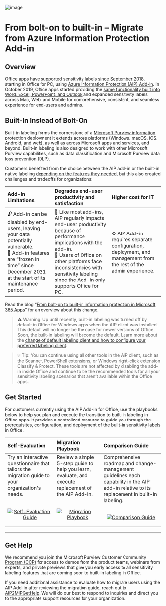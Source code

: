 ![image](https://user-images.githubusercontent.com/43501191/195164735-920ec45a-cd2c-41a1-9d22-6a557ca9ddc3.png)


# From bolt-on to built-in – Migrate from Azure Information Protection Add-in 

## Overview

Office apps have supported sensitivity labels [since September 2018](https://techcommunity.microsoft.com/t5/security-compliance-and-identity/azure-information-protection-is-now-generally-available/ba-p/249974), starting in Office for PC, using [Azure Information Protection (AIP) Add-in](https://learn.microsoft.com/en-us/azure/information-protection/rms-client/aip-clientv2). In October 2019, Office apps started providing the [same functionality built into Word, Excel, PowerPoint, and Outlook](https://learn.microsoft.com/en-us/microsoft-365/compliance/sensitivity-labels-office-apps#support-for-sensitivity-label-capabilities-in-apps) and expanded sensitivity labels across Mac, Web, and Mobile for comprehensive, consistent, and seamless experience for end-users and admins.

## Built-In Instead of Bolt-On

Built-in labeling forms the cornerstone of a [Microsoft Purview information protection deployment](https://learn.microsoft.com/en-us/microsoft-365/compliance/information-protection-solution?view=o365-worldwide) it extends across platforms (Windows, macOS, iOS, Android, and web), as well as across Microsoft apps and services, and beyond. Built-in labeling is also designed to work with other Microsoft Purview capabilities, such as data classification and Microsoft Purview data loss prevention (DLP).

Customers benefited from the choice between the AIP add-in or the built-in native labeling [depending on the features they needed](https://learn.microsoft.com/en-us/microsoft-365/compliance/sensitivity-labels-aip?view=o365-worldwide#feature-parity-for-built-in-labeling-and-the-aip-add-in-for-office-apps), but this also created challenges and tradeoffs for organizations:

| Add-In Limitations | Degrades end-user productivity and satisfaction |  Higher cost for IT
|:---|:---|:---|
| 🔓 Add-in can be disabled by end-users, leaving your data potentially vulnerable.<br>🛑 Add-in features are “frozen in time” since December 2021 at the start of its maintenance period. | 🐢 Like most add-ins, AIP regularly impacts end-user productivity because of performance implications with the add-in. <br>📱 Users of Office on other platforms face inconsistencies with sensitivity labeling since the Add-in only supports Office for PC. | ⚙️ AIP Add-in requires separate configuration, deployment, and management from the rest of the admin experience.|

Read the blog “[From bolt-on to built-in information protection in Microsoft 365 Apps](https://aka.ms/AIP2MIP/Newsletter)” for an overview about this change.

> ⚠️ Warning: Up until recently, built-in labeling was turned off by default in Office for Windows apps when the AIP client was installed. This default will no longer be the case for newer versions of Office. Soon, the built-in labeling will become the default. Learn more about the [change of default labeling client and how to configure your preferred labeling client](https://learn.microsoft.com/en-us/microsoft-365/compliance/sensitivity-labels-aip).


> 💡 Tip: You can continue using all other tools in the AIP client, such as the Scanner, PowerShell extensions, or Windows right-click extension Classify & Protect. These tools are not affected by disabling the add-in inside Office and continue to be the recommended tools for all your sensitivity labeling scenarios that aren’t available within the Office apps.

## Get Started

For customers currently using the AIP Add-in for Office, use the playbooks below to help you plan and execute the transition to built-in labeling in Office apps. It provides a centralized resource to guide you through the prerequisites, configuration, and deployment of the built-in sensitivity labels in Office. 

| Self-Evaluation | Migration Playbook | Comparison Guide |
| :----- | :----- | :----- | 
| Try an interactive questionnaire that tailors the migration guide to your organization's needs.<br><br><p align="center"><a href="https://aka.ms/AIP2MIP/Guide/Evaluate" target="_blank"><img src="https://user-images.githubusercontent.com/43501191/195224353-b8263be1-7a68-40fe-ab2c-aa524da8bd84.png" alt="Self-Evaluation Guide"/></a></p> | Review a simple 5-step guide to help you learn, evaluate, and execute replacement of the AIP Add-in.<br><br><p align="center"><a href="../AIP2MIP/GetStarted" ><img src="https://user-images.githubusercontent.com/43501191/195224310-e7cc634b-01f8-4f28-b13f-45d1dc582d7b.png" alt="Migration Playbook"/></a></p> | Comprehensive roadmap and change-management guidelines each capability in the AIP add-in relative to its replacement in built-in labeling.<br><br><p align="center"><a href="../AIP2MIP/CompareAIP2MIP" ><img src="https://user-images.githubusercontent.com/43501191/195224282-2717594a-1d79-4cd7-a30a-4d6a22d1da6a.png" alt="Comparison Guide"/></a></p>|

-------------

## Get Help

We recommend you join the Microsoft Purview [Customer Community Program (CCP)](https://aka.ms/JoinCompliancePrivacyCCP) for access to demos from the product teams, webinars from experts, and private previews that give you early access to all sensitivity labeling features that are coming soon to built-in labeling in Office.

If you need additional assistance to evaluate how to migrate users using the AIP Add-in after reviewing the migration guide, reach out to [AIP2MIPGetHelp](mailto:AIP2MIPGetHelp@microsoft.com). We will do our best to respond to inquiries and direct you to the appropriate support resources for your organization.
